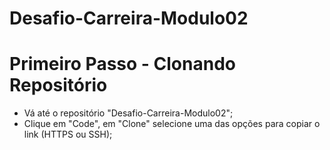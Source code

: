# Desafio-Carreira-Modulo02

# Primeiro Passo - Clonando Repositório
- Vá até o repositório "Desafio-Carreira-Modulo02";
- Clique em "Code", em "Clone" selecione uma das opções para copiar o link (HTTPS ou SSH);

  
